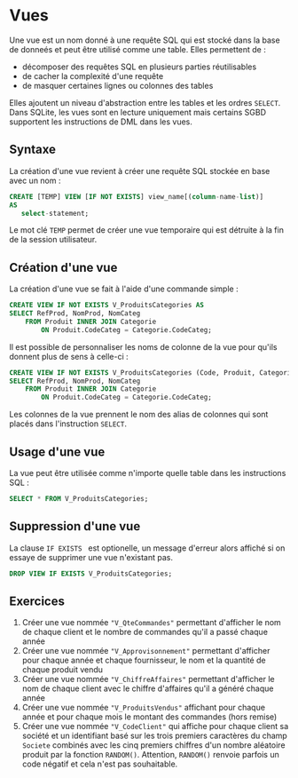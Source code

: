 # Vues

Une vue est un nom donné à une requête SQL qui est stocké dans la base de donneés et peut être utilisé comme une table. 
Elles permettent de : 
- décomposer des requêtes SQL en plusieurs parties réutilisables 
- de cacher la complexité d'une requête
- de masquer certaines lignes ou colonnes des tables 

Elles ajoutent un niveau d'abstraction entre les tables et les ordres `SELECT`.
Dans SQLite, les vues sont en lecture uniquement mais certains SGBD supportent les instructions de DML dans les vues.


## Syntaxe

La création d'une vue revient à créer une requête SQL stockée en base avec un nom :

```sql
CREATE [TEMP] VIEW [IF NOT EXISTS] view_name[(column-name-list)]
AS 
   select-statement;
```

Le mot clé `TEMP` permet de créer une vue temporaire qui est détruite à la fin de la session utilisateur.


## Création d'une vue

La création d'une vue se fait à l'aide d'une commande simple :

```sql
CREATE VIEW IF NOT EXISTS V_ProduitsCategories AS
SELECT RefProd, NomProd, NomCateg
	FROM Produit INNER JOIN Categorie
		ON Produit.CodeCateg = Categorie.CodeCateg;
```

Il est possible de personnaliser les noms de colonne de la vue pour qu'ils donnent plus de sens à celle-ci :

```sql
CREATE VIEW IF NOT EXISTS V_ProduitsCategories (Code, Produit, Categorie) AS
SELECT RefProd, NomProd, NomCateg
	FROM Produit INNER JOIN Categorie
		ON Produit.CodeCateg = Categorie.CodeCateg;
```

Les colonnes de la vue prennent le nom des alias de colonnes qui sont placés dans l'instruction `SELECT`.


## Usage d'une vue

La vue peut être utilisée comme n'importe quelle table dans les instructions SQL :

```sql
SELECT * FROM V_ProduitsCategories;
```


## Suppression d'une vue

La clause `IF EXISTS ` est optionelle, un message d'erreur alors affiché si on essaye de supprimer une vue n'existant pas.

```sql
DROP VIEW IF EXISTS V_ProduitsCategories;
```


## Exercices

1. Créer une vue nommée `"V_QteCommandes"` permettant d'afficher le nom de chaque client et le nombre de commandes qu'il a passé chaque année 
1. Créer une vue nommée `"V_Approvisonnement"` permettant d'afficher pour chaque année et chaque fournisseur, le nom et la quantité de chaque produit vendu
1. Créer une vue nommée `"V_ChiffreAffaires"` permettant d'afficher le nom de chaque client avec le chiffre d'affaires qu'il a généré chaque année 
1. Créer une vue nommée `"V_ProduitsVendus"` affichant pour chaque année et pour chaque mois le montant des commandes (hors remise)
1. Créer une vue nommée `"V_CodeClient"` qui affiche pour chaque client sa société et un identifiant basé sur les trois premiers caractères du champ `Societe` combinés avec les cinq premiers chiffres d'un nombre aléatoire produit par la fonction `RANDOM()`. Attention, `RANDOM()` renvoie parfois un code négatif et cela n'est pas souhaitable.